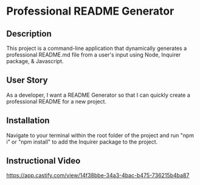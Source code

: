 # Professional README Generator

## Description

This project is a command-line application that dynamically generates a professional README.md file from a user's input using Node, Inquirer package, & Javascript.

## User Story

As a developer, I want a README Generator so that I can quickly create a professional README for a new project.

## Installation

Navigate to your terminal within the root folder of the project and run "npm i" or "npm install" to add the Inquirer package to the project.

## Instructional Video

https://app.castify.com/view/14f38bbe-34a3-4bac-b475-736215b4ba87
